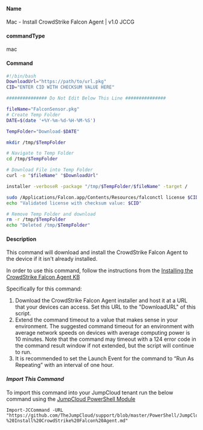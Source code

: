 #### Name

Mac - Install CrowdStrike Falcon Agent | v1.0 JCCG

#### commandType

mac

#### Command

```bash
#!/bin/bash
DownloadUrl="https://path/to/url.pkg"
CID="ENTER CID WITH CHECKSUM VALUE HERE"

############### Do Not Edit Below This Line ###############

fileName="FalconSensor.pkg"
# Create Temp Folder
DATE=$(date '+%Y-%m-%d-%H-%M-%S')

TempFolder="Download-$DATE"

mkdir /tmp/$TempFolder

# Navigate to Temp Folder
cd /tmp/$TempFolder

# Download File into Temp Folder
curl -o "$fileName" "$DownloadUrl"

installer -verboseR -package "/tmp/$TempFolder/$fileName" -target /

sudo /Applications/Falcon.app/Contents/Resources/falconctl license $CID
echo "Validated license with checksum value: $CID"

# Remove Temp Folder and download
rm -r /tmp/$TempFolder
echo "Deleted /tmp/$TempFolder"

```

#### Description

This command will download and install the CrowdStrike Falcon Agent to the device if it isn't already installed.

In order to use this command, follow the instructions from the [Installing the CrowdStrike Falcon Agent KB](https://support.jumpcloud.com/s/article/Installing-the-Crowdstrike-Falcon-Agent)

Specifically for this command:

1. Download the CrowdStrike Falcon Agent installer and host it at a URL that your devices can access. Set this URL to the "DownloadURL" of this script.
2. Extend the command timeout to a value that makes sense in your environment. The suggested command timeout for an environment with average network speeds on devices with average computing power is 10 minutes. Note that the command may timeout with a 124 error code in the command result window if not extended, but the script will continue to run.
3. It is recommended to set the Launch Event for the command to “Run As Repeating” with an interval of one hour.

#### _Import This Command_

To import this command into your JumpCloud tenant run the below command using the [JumpCloud PowerShell Module](https://github.com/TheJumpCloud/support/wiki/Installing-the-JumpCloud-PowerShell-Module)

```
Import-JCCommand -URL "https://github.com/TheJumpCloud/support/blob/master/PowerShell/JumpCloud%20Commands%20Gallery/Mac%20Commands/Mac%20-%20Install%20CrowdStrike%20Falcon%20Agent.md"
```
